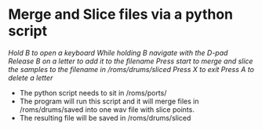 # Merge and Slice files via a python script
*Hold B to open a keyboard*
*While holding B navigate with the D-pad*
*Release B on a letter to add it to the filename*
*Press start to merge and slice the samples to the filename in /roms/drums/sliced*
*Press X to exit*
*Press A to delete a letter*

- The python script needs to sit in /roms/ports/
- The program will run this script and it will merge files in /roms/drums/saved into one wav file with slice points.
- The resulting file will be saved in /roms/drums/sliced
